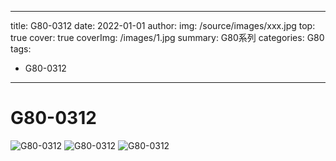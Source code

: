 
---
title: G80-0312
date: 2022-01-01
author: 
img: /source/images/xxx.jpg
top: true
cover: true
coverImg: /images/1.jpg
summary: G80系列
categories: G80
tags:
  - G80-0312
---



# G80-0312

![G80-0312](https://blmicahel1129.oss-cn-beijing.aliyuncs.com/Cherry%E6%A8%B1%E6%A1%83/G80/G80-0312/1.jpeg)
![G80-0312](https://blmicahel1129.oss-cn-beijing.aliyuncs.com/Cherry%E6%A8%B1%E6%A1%83/G80/G80-0312/2.jpeg)
![G80-0312](https://blmicahel1129.oss-cn-beijing.aliyuncs.com/Cherry%E6%A8%B1%E6%A1%83/G80/G80-0312/3.jpeg)


